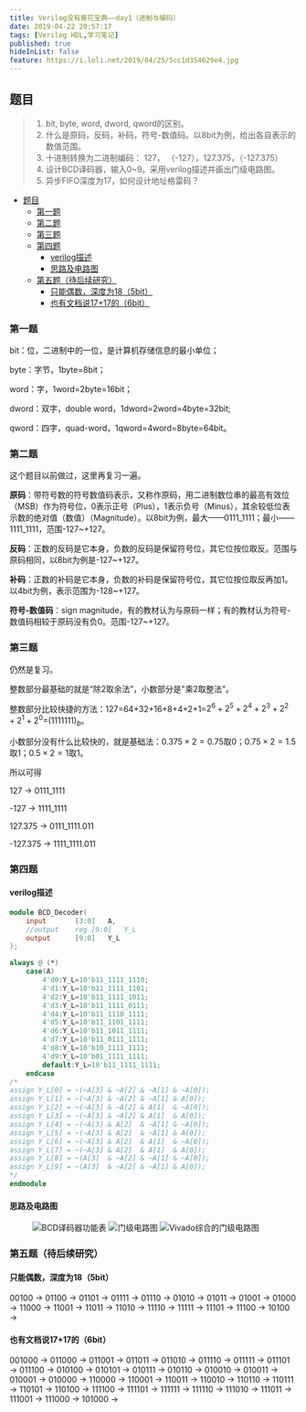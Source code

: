 ```yaml
---
title: Verilog没有葵花宝典——day1（进制与编码）
date: 2019-04-22 20:57:17
tags: [Verilog HDL,学习笔记]
published: true
hideInList: false
feature: https://i.loli.net/2019/04/25/5cc1d354629e4.jpg
---
```

## 题目
>1. bit, byte, word, dword, qword的区别。
>2. 什么是原码，反码，补码，符号-数值码。以8bit为例，给出各自表示的数值范围。
>3. 十进制转换为二进制编码： 127， （-127），127.375，（-127.375）
>4. 设计BCD译码器，输入0~9。采用verilog描述并画出门级电路图。
>5. 异步FIFO深度为17，如何设计地址格雷码？

<!-- more -->

- [题目](#题目)
	- [第一题](#第一题)
	- [第二题](#第二题)
	- [第三题](#第三题)
	- [第四题](#第四题)
		- [verilog描述](#verilog描述)
		- [思路及电路图](#思路及电路图)
	- [第五题（待后续研究）](#第五题待后续研究)
		- [只能偶数，深度为18（5bit）](#只能偶数深度为185bit)
		- [也有文档说17+17的（6bit）](#也有文档说1717的6bit)

### 第一题
bit：位，二进制中的一位，是计算机存储信息的最小单位；

byte：字节，1byte=8bit；

word：字，1word=2byte=16bit；

dword：双字，double word，1dword=2word=4byte=32bit;

qword：四字，quad-word，1qword=4word=8byte=64bit。

### 第二题

这个题目以前做过，这里再复习一遍。

**原码**：带符号数的符号数值码表示，又称作原码，用二进制数位串的最高有效位（MSB）作为符号位，0表示正号（Plus），1表示负号（Minus），其余较低位表示数的绝对值（数值）（Magnitude）。以8bit为例，最大——0111_1111；最小——1111_1111，范围-127~+127。

**反码**：正数的反码是它本身，负数的反码是保留符号位，其它位按位取反。范围与原码相同，以8bit为例是-127~+127。

**补码**：正数的补码是它本身，负数的补码是保留符号位，其它位按位取反再加1。以4bit为例，表示范围为-128~+127。

**符号-数值码**：sign magnitude，有的教材认为与原码一样；有的教材认为符号-数值码相较于原码没有负0。范围-127~+127。

### 第三题

仍然是复习。

整数部分最基础的就是“除2取余法”，小数部分是"乘2取整法"。

整数部分比较快捷的方法：127=64+32+16+8+4+2+1=$2^6+2^5+2^4+2^3+2^2+2^1+2^0$=$(1111111)_b$。

小数部分没有什么比较快的，就是基础法：$0.375\times2=0.75$取0；$0.75\times2=1.5$取1；$0.5\times2=1$取1。

所以可得

127 $\to$ 0111_1111

-127 $\to$ 1111_1111

127.375 $\to$ 0111_1111.011

-127.375 $\to$ 1111_1111.011

### 第四题

#### verilog描述
```v
module BCD_Decoder(
	input		[3:0]	A,
	//output	reg	[9:0]	Y_L
	output		[9:0]	Y_L
);

always @ (*)
	case(A)
		4'd0:Y_L=10'b11_1111_1110;
		4'd1:Y_L=10'b11_1111_1101;
		4'd2:Y_L=10'b11_1111_1011;
		4'd3:Y_L=10'b11_1111_0111;
		4'd4:Y_L=10'b11_1110_1111;
		4'd5:Y_L=10'b11_1101_1111;
		4'd6:Y_L=10'b11_1011_1111;
		4'd7:Y_L=10'b11_0111_1111;
		4'd8:Y_L=10'b10_1111_1111;
		4'd9:Y_L=10'b01_1111_1111;
		default:Y_L=10'b11_1111_1111;
	endcase
/*
assign Y_L[0] = ~(~A[3] & ~A[2] & ~A[1] & ~A[0]);
assign Y_L[1] = ~(~A[3] & ~A[2] & ~A[1] & A[0]);
assign Y_L[2] = ~(~A[3] & ~A[2] & A[1]  & ~A[0]);
assign Y_L[3] = ~(~A[3] & ~A[2] & A[1]  & A[0]);
assign Y_L[4] = ~(~A[3] & A[2]  & ~A[1] & ~A[0]);
assign Y_L[5] = ~(~A[3] & A[2]  & ~A[1] & A[0]);
assign Y_L[6] = ~(~A[3] & A[2]  & A[1]  & ~A[0]);
assign Y_L[7] = ~(~A[3] & A[2]  & A[1]  & A[0]);
assign Y_L[8] = ~(A[3]  & ~A[2] & ~A[1] & ~A[0]);
assign Y_L[9] = ~(A[3]  & ~A[2] & ~A[1] & A[0]);
*/
endmodule
```

#### 思路及电路图
<figure class="third">
    <img src="https://i.loli.net/2019/04/25/5cc1cf28606f4.png" alt="BCD译码器功能表" title="BCD译码器功能表">
    <img src="https://i.loli.net/2019/04/25/5cc1cf9069464.jpg" alt="门级电路图" title="门级电路图">
    <img src="https://i.loli.net/2019/04/25/5cc1cf4c6a932.png" alt="Vivado综合的门级电路图" title="Vivado综合的门级电路图">
</figure>

### 第五题（待后续研究）

#### 只能偶数，深度为18（5bit）

00100 $\to$ 
01100 $\to$ 
01101 $\to$ 
01111 $\to$ 
01110 $\to$ 
01010 $\to$ 
01011 $\to$ 
01001 $\to$ 
01000 $\to$ 
11000 $\to$ 
11001 $\to$ 
11011 $\to$ 
11010 $\to$ 
11110 $\to$ 
11111 $\to$ 
11101 $\to$ 
11100 $\to$ 
10100 $\to$ 

#### 也有文档说17+17的（6bit）

001000 $\to$ 
011000 $\to$ 
011001 $\to$ 
011011 $\to$ 
011010 $\to$ 
011110 $\to$ 
011111 $\to$ 
011101 $\to$ 
011100 $\to$ 
010100 $\to$ 
010101 $\to$ 
010111 $\to$ 
010110 $\to$ 
010010 $\to$ 
010011 $\to$ 
010001 $\to$ 
010000 $\to$ 
110000 $\to$ 
110001 $\to$ 
110011 $\to$ 
110010 $\to$ 
110110 $\to$ 
110111 $\to$ 
110101 $\to$ 
110100 $\to$ 
111100 $\to$ 
111101 $\to$ 
111111 $\to$ 
111110 $\to$ 
111010 $\to$ 
111011 $\to$ 
111001 $\to$ 
111000 $\to$ 
101000 $\to$ 
